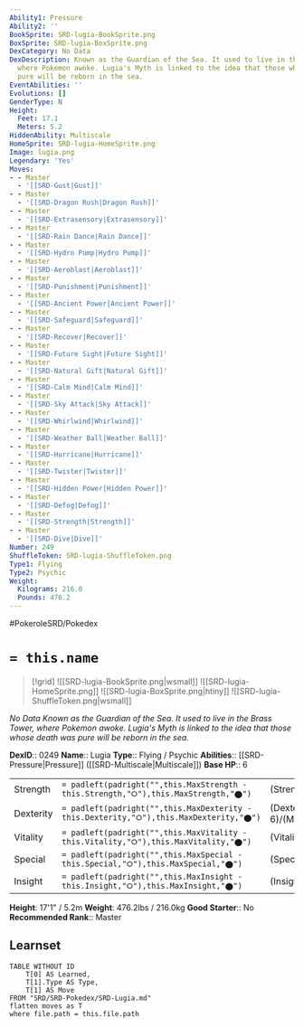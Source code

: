 ```yaml
---
Ability1: Pressure
Ability2: ''
BookSprite: SRD-lugia-BookSprite.png
BoxSprite: SRD-lugia-BoxSprite.png
DexCategory: No Data
DexDescription: Known as the Guardian of the Sea. It used to live in the Brass Tower,
  where Pokemon awoke. Lugia's Myth is linked to the idea that those whose death was
  pure will be reborn in the sea.
EventAbilities: ''
Evolutions: []
GenderType: N
Height:
  Feet: 17.1
  Meters: 5.2
HiddenAbility: Multiscale
HomeSprite: SRD-lugia-HomeSprite.png
Image: lugia.png
Legendary: 'Yes'
Moves:
- - Master
  - '[[SRD-Gust|Gust]]'
- - Master
  - '[[SRD-Dragon Rush|Dragon Rush]]'
- - Master
  - '[[SRD-Extrasensory|Extrasensory]]'
- - Master
  - '[[SRD-Rain Dance|Rain Dance]]'
- - Master
  - '[[SRD-Hydro Pump|Hydro Pump]]'
- - Master
  - '[[SRD-Aeroblast|Aeroblast]]'
- - Master
  - '[[SRD-Punishment|Punishment]]'
- - Master
  - '[[SRD-Ancient Power|Ancient Power]]'
- - Master
  - '[[SRD-Safeguard|Safeguard]]'
- - Master
  - '[[SRD-Recover|Recover]]'
- - Master
  - '[[SRD-Future Sight|Future Sight]]'
- - Master
  - '[[SRD-Natural Gift|Natural Gift]]'
- - Master
  - '[[SRD-Calm Mind|Calm Mind]]'
- - Master
  - '[[SRD-Sky Attack|Sky Attack]]'
- - Master
  - '[[SRD-Whirlwind|Whirlwind]]'
- - Master
  - '[[SRD-Weather Ball|Weather Ball]]'
- - Master
  - '[[SRD-Hurricane|Hurricane]]'
- - Master
  - '[[SRD-Twister|Twister]]'
- - Master
  - '[[SRD-Hidden Power|Hidden Power]]'
- - Master
  - '[[SRD-Defog|Defog]]'
- - Master
  - '[[SRD-Strength|Strength]]'
- - Master
  - '[[SRD-Dive|Dive]]'
Number: 249
ShuffleToken: SRD-lugia-ShuffleToken.png
Type1: Flying
Type2: Psychic
Weight:
  Kilograms: 216.0
  Pounds: 476.2
---
```


#PokeroleSRD/Pokedex

# `= this.name`

> [!grid]
> ![[SRD-lugia-BookSprite.png|wsmall]]
> ![[SRD-lugia-HomeSprite.png]]
> ![[SRD-lugia-BoxSprite.png|htiny]]
> ![[SRD-lugia-ShuffleToken.png|wsmall]]


*No Data*
*Known as the Guardian of the Sea. It used to live in the Brass Tower, where Pokemon awoke. Lugia's Myth is linked to the idea that those whose death was pure will be reborn in the sea.*

**DexID**:: 0249
**Name**:: Lugia
**Type**:: Flying / Psychic
**Abilities**:: [[SRD-Pressure|Pressure]] ([[SRD-Multiscale|Multiscale]])
**Base HP**:: 6

|           |                                                                                        |                                          |
| --------- | -------------------------------------------------------------------------------------- | ---------------------------------------- |
| Strength  | `= padleft(padright("",this.MaxStrength - this.Strength,"⭘"),this.MaxStrength,"⬤")`    | (Strength::5)/(MaxStrength::5)   |
| Dexterity | `= padleft(padright("",this.MaxDexterity - this.Dexterity,"⭘"),this.MaxDexterity,"⬤")` | (Dexterity:: 6)/(MaxDexterity::6) |
| Vitality  | `= padleft(padright("",this.MaxVitality - this.Vitality,"⭘"),this.MaxVitality,"⬤")`    | (Vitality::7)/(MaxVitality::7)   |
| Special   | `= padleft(padright("",this.MaxSpecial - this.Special,"⭘"),this.MaxSpecial,"⬤")`       | (Special::5)/(MaxSpecial::5)     |
| Insight   | `= padleft(padright("",this.MaxInsight - this.Insight,"⭘"),this.MaxInsight,"⬤")`       | (Insight::7)/(MaxInsight::7)     |

**Height**: 17'1" / 5.2m
**Weight**: 476.2lbs / 216.0kg
**Good Starter**:: No
**Recommended Rank**:: Master

## Learnset

```dataview
TABLE WITHOUT ID
    T[0] AS Learned,
    T[1].Type AS Type,
    T[1] AS Move
FROM "SRD/SRD-Pokedex/SRD-Lugia.md"
flatten moves as T
where file.path = this.file.path
```
